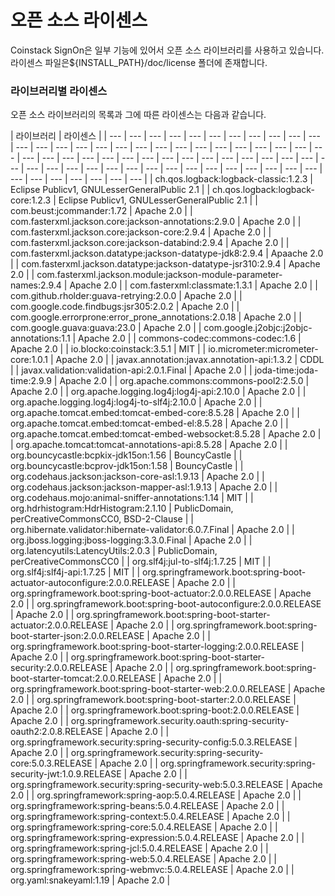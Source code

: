 # 오픈 소스 라이센스

Coinstack SignOn은 일부 기능에 있어서 오픈 소스 라이브러리를 사용하고 있습니다. 라이센스 파일은${INSTALL\_PATH}/doc/license 폴더에 존재합니다.

### 라이브러리별 라이센스

오픈 소스 라이브러리의 목록과 그에 따른 라이센스는 다음과 같습니다.

| 라이브러리 | 라이센스 |
| --- | --- | --- | --- | --- | --- | --- | --- | --- | --- | --- | --- | --- | --- | --- | --- | --- | --- | --- | --- | --- | --- | --- | --- | --- | --- | --- | --- | --- | --- | --- | --- | --- | --- | --- | --- | --- | --- | --- | --- | --- | --- | --- | --- | --- | --- | --- | --- | --- | --- | --- | --- | --- | --- | --- | --- | --- | --- | --- | --- | --- | --- | --- | --- | --- |
| ch.qos.logback:logback-classic:1.2.3 | Eclipse Publicv1, GNULesserGeneralPublic 2.1 |
| ch.qos.logback:logback-core:1.2.3 | Eclipse Publicv1, GNULesserGeneralPublic 2.1 |
| com.beust:jcommander:1.72 | Apache 2.0 |
| com.fasterxml.jackson.core:jackson-annotations:2.9.0 | Apache 2.0 |
| com.fasterxml.jackson.core:jackson-core:2.9.4 | Apache 2.0 |
| com.fasterxml.jackson.core:jackson-databind:2.9.4 | Apache 2.0 |
| com.fasterxml.jackson.datatype:jackson-datatype-jdk8:2.9.4 | Apaache 2.0 |
| com.fasterxml.jackson.datatype:jackson-datatype-jsr310:2.9.4 | Apache 2.0 |
| com.fasterxml.jackson.module:jackson-module-parameter-names:2.9.4 | Apache 2.0 |
| com.fasterxml:classmate:1.3.1 | Apache 2.0 |
| com.github.rholder:guava-retrying:2.0.0 | Apache 2.0 |
| com.google.code.findbugs:jsr305:2.0.2 | Apache 2.0 |
| com.google.errorprone:error\_prone\_annotations:2.0.18 | Apache 2.0 |
| com.google.guava:guava:23.0 | Apache 2.0 |
| com.google.j2objc:j2objc-annotations:1.1 | Apache 2.0 |
| commons-codec:commons-codec:1.6 | Apache 2.0 |
| io.blocko:coinstack:3.5.1 | MIT |
| io.micrometer:micrometer-core:1.0.1 | Apache 2.0 |
| javax.annotation:javax.annotation-api:1.3.2 | CDDL |
| javax.validation:validation-api:2.0.1.Final | Apache 2.0 |
| joda-time:joda-time:2.9.9 | Apache 2.0 |
| org.apache.commons:commons-pool2:2.5.0 | Apache 2.0 |
| org.apache.logging.log4j:log4j-api:2.10.0 | Apache 2.0 |
| org.apache.logging.log4j:log4j-to-slf4j:2.10.0 | Apache 2.0 |
| org.apache.tomcat.embed:tomcat-embed-core:8.5.28 | Apache 2.0 |
| org.apache.tomcat.embed:tomcat-embed-el:8.5.28 | Apache 2.0 |
| org.apache.tomcat.embed:tomcat-embed-websocket:8.5.28 | Apache 2.0 |
| org.apache.tomcat:tomcat-annotations-api:8.5.28 | Apache 2.0 |
| org.bouncycastle:bcpkix-jdk15on:1.56 | BouncyCastle |
| org.bouncycastle:bcprov-jdk15on:1.58 | BouncyCastle |
| org.codehaus.jackson:jackson-core-asl:1.9.13 | Apache 2.0 |
| org.codehaus.jackson:jackson-mapper-asl:1.9.13 | Apache 2.0 |
| org.codehaus.mojo:animal-sniffer-annotations:1.14 | MIT |
| org.hdrhistogram:HdrHistogram:2.1.10 | PublicDomain, perCreativeCommonsCC0, BSD-2-Clause |
| org.hibernate.validator:hibernate-validator:6.0.7.Final | Apache 2.0 |
| org.jboss.logging:jboss-logging:3.3.0.Final | Apache 2.0 |
| org.latencyutils:LatencyUtils:2.0.3 | PublicDomain, perCreativeCommonsCC0 |
| org.slf4j:jul-to-slf4j:1.7.25 | MIT |
| org.slf4j:slf4j-api:1.7.25 | MIT |
| org.springframework.boot:spring-boot-actuator-autoconfigure:2.0.0.RELEASE | Apache 2.0 |
| org.springframework.boot:spring-boot-actuator:2.0.0.RELEASE | Apache 2.0 |
| org.springframework.boot:spring-boot-autoconfigure:2.0.0.RELEASE | Apache 2.0 |
| org.springframework.boot:spring-boot-starter-actuator:2.0.0.RELEASE | Apache 2.0 |
| org.springframework.boot:spring-boot-starter-json:2.0.0.RELEASE | Apache 2.0 |
| org.springframework.boot:spring-boot-starter-logging:2.0.0.RELEASE | Apache 2.0 |
| org.springframework.boot:spring-boot-starter-security:2.0.0.RELEASE | Apache 2.0 |
| org.springframework.boot:spring-boot-starter-tomcat:2.0.0.RELEASE | Apache 2.0 |
| org.springframework.boot:spring-boot-starter-web:2.0.0.RELEASE | Apache 2.0 |
| org.springframework.boot:spring-boot-starter:2.0.0.RELEASE | Apache 2.0 |
| org.springframework.boot:spring-boot:2.0.0.RELEASE | Apache 2.0 |
| org.springframework.security.oauth:spring-security-oauth2:2.0.8.RELEASE | Apache 2.0 |
| org.springframework.security:spring-security-config:5.0.3.RELEASE | Apache 2.0 |
| org.springframework.security:spring-security-core:5.0.3.RELEASE | Apache 2.0 |
| org.springframework.security:spring-security-jwt:1.0.9.RELEASE | Apache 2.0 |
| org.springframework.security:spring-security-web:5.0.3.RELEASE | Apache 2.0 |
| org.springframework:spring-aop:5.0.4.RELEASE | Apache 2.0 |
| org.springframework:spring-beans:5.0.4.RELEASE | Apache 2.0 |
| org.springframework:spring-context:5.0.4.RELEASE | Apache 2.0 |
| org.springframework:spring-core:5.0.4.RELEASE | Apache 2.0 |
| org.springframework:spring-expression:5.0.4.RELEASE | Apache 2.0 |
| org.springframework:spring-jcl:5.0.4.RELEASE | Apache 2.0 |
| org.springframework:spring-web:5.0.4.RELEASE | Apache 2.0 |
| org.springframework:spring-webmvc:5.0.4.RELEASE | Apache 2.0 |
| org.yaml:snakeyaml:1.19 | Apache 2.0 |

